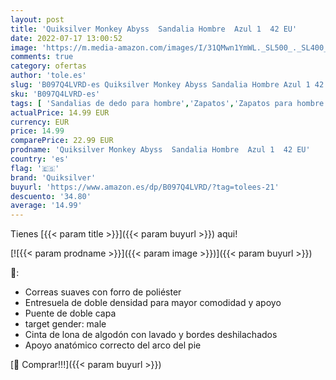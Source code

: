 ```yaml
---
layout: post
title: 'Quiksilver Monkey Abyss  Sandalia Hombre  Azul 1  42 EU'
date: 2022-07-17 13:00:52
image: 'https://m.media-amazon.com/images/I/31QMwn1YmWL._SL500_._SL400_.jpg'
comments: true
category: ofertas
author: 'tole.es'
slug: 'B097Q4LVRD-es Quiksilver Monkey Abyss Sandalia Hombre Azul 1 42 EU'
sku: 'B097Q4LVRD-es'
tags: [ 'Sandalias de dedo para hombre','Zapatos','Zapatos para hombre','Zapatos y complementos','quiksilver','sandalia','🇪🇸', ]
actualPrice: 14.99 EUR
currency: EUR
price: 14.99
comparePrice: 22.99 EUR
prodname: 'Quiksilver Monkey Abyss  Sandalia Hombre  Azul 1  42 EU'
country: 'es'
flag: '🇪🇸'
brand: 'Quiksilver'
buyurl: 'https://www.amazon.es/dp/B097Q4LVRD/?tag=tolees-21'
descuento: '34.80'
average: '14.99'
---
```


Tienes [{{< param title >}}]({{< param buyurl >}}) aqui!

[![{{< param prodname >}}]({{< param image >}})]({{< param buyurl >}})

🔎:

- Correas suaves con forro de poliéster
- Entresuela de doble densidad para mayor comodidad y apoyo
- Puente de doble capa
- target gender: male
- Cinta de lona de algodón con lavado y bordes deshilachados
- Apoyo anatómico correcto del arco del pie

[🛒 Comprar!!!]({{< param buyurl >}})

